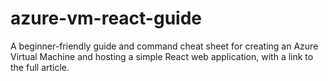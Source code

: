 # azure-vm-react-guide
A beginner-friendly guide and command cheat sheet for creating an Azure Virtual Machine and hosting a simple React web application, with a link to the full article.
